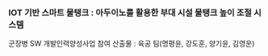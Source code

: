 ### IOT 기반 스마트 물탱크 : 아두이노를 활용한 부대 시설 물탱크 높이 조절 시스템
군장병 SW 개발인력양성사업 참여 산출물 : 육공 팀(명평윤, 강도훈, 양기윤, 김영운)
